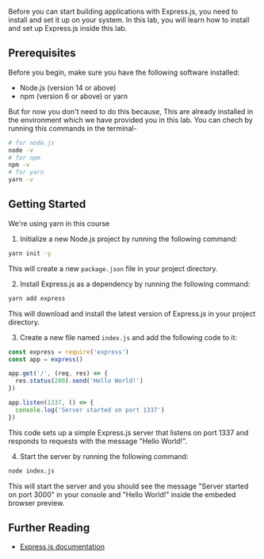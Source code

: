 Before you can start building applications with Express.js, you need to install and set it up on your system. In this lab, you will learn how to install and set up Express.js inside this lab.

## Prerequisites

Before you begin, make sure you have the following software installed:

- Node.js (version 14 or above)
- npm (version 6 or above) or yarn

But for now you don't need to do this because, This are already installed in the environment which we have provided you in this lab. You can chech by running this commands in the terminal-
```sh
# for node.js
node -v
# for npm
npm -v
# for yarn
yarn -v
```

## Getting Started
We're using yarn in this course

1. Initialize a new Node.js project by running the following command:

```sh
yarn init -y
```

This will create a new `package.json` file in your project directory.

2. Install Express.js as a dependency by running the following command:

```sh
yarn add express
```

This will download and install the latest version of Express.js in your project directory.

3. Create a new file named `index.js` and add the following code to it:

```js
const express = require('express')
const app = express()

app.get('/', (req, res) => {
  res.status(200).send('Hello World!')
})

app.listen(1337, () => {
  console.log('Server started on port 1337')
})
```

This code sets up a simple Express.js server that listens on port 1337 and responds to requests with the message "Hello World!".

4. Start the server by running the following command:

```sh
node index.js
```

This will start the server and you should see the message "Server started on port 3000" in your console and "Hello World!" inside the embeded browser preview.


## Further Reading

- [Express.js documentation](https://expressjs.com/)